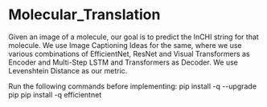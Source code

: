 # Molecular_Translation

Given an image of a molecule, our goal is to predict the InCHI string for that molecule. We use Image Captioning Ideas for the same, where we use various combinations of 
EfficientNet, ResNet and Visual Transformers as Encoder and Multi-Step LSTM and Transformers as Decoder. We use Levenshtein Distance as our metric.

Run the following commands before implementing:
pip install -q --upgrade pip
pip install -q efficientnet
